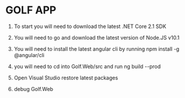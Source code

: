 # GOLF APP

1. To start you will need to download the latest .NET Core 2.1 SDK
2. You will need to go and download the latest version of Node.JS v10.1
3. You will need to install the latest angular cli by running npm install -g @angular/cli

4. you will need to cd into Golf.Web/src and run ng build --prod 
5. Open Visual Studio restore latest packages 
6. debug Golf.Web 

